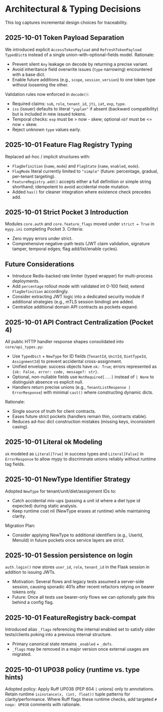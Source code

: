 # Architectural & Typing Decisions

This log captures incremental design choices for traceability.

## 2025-10-01 Token Payload Separation
We introduced explicit `AccessTokenPayload` and `RefreshTokenPayload` `TypedDict`s instead of a single union-with-optional-fields model. Rationale:
- Prevent silent `Any` leakage on decode by returning a precise variant.
- Avoid inheritance field overwrite issues (`type` narrowing) encountered with a base dict.
- Enable future additions (e.g., `scope`, `session_version`) to one token type without loosening the other.

Validation rules now enforced in `decode()`:
- Required claims: `sub`, `role`, `tenant_id`, `jti`, `iat`, `exp`, `type`.
- `iss` (issuer) defaults to literal `"yuplan"` if absent (backward compatibility) but is included in new issued tokens.
- Temporal checks: `exp` must be > now - skew; optional `nbf` must be <= now + skew.
- Reject unknown `type` values early.

## 2025-10-01 Feature Flag Registry Typing
Replaced ad-hoc / implicit structures with:
- `FlagDefinition` (`name`, `mode`) and `FlagState` (`name`, `enabled`, `mode`).
- `FlagMode` literal currently limited to `"simple"` (future: percentage, gradual, per-tenant targeting).
- `FeatureRegistry.add()` accepts either a full definition or simple string shorthand; idempotent to avoid accidental mode mutation.
- Added `has()` for cleaner integration where existence check precedes add.

## 2025-10-01 Strict Pocket 3 Introduction
Modules `core.auth` and `core.feature_flags` moved under `strict = True` in `mypy.ini` completing Pocket 3. Criteria:
- Zero mypy errors under strict.
- Comprehensive negative-path tests (JWT claim validation, signature tamper, temporal edges; flag add/list/enable cycles).

## Future Considerations
- Introduce Redis-backed rate limiter (typed wrapper) for multi-process deployments.
- Add `percentage` rollout mode with validated int 0-100 field; extend `FlagDefinition` accordingly.
- Consider extracting JWT logic into a dedicated security module if additional strategies (e.g., mTLS session binding) are added.
 - Centralize additional domain API contracts as pockets expand.

## 2025-10-01 API Contract Centralization (Pocket 4)
All public HTTP handler response shapes consolidated into `core/api_types.py`:
- Use `TypedDict` + `NewType` for ID fields (`TenantId`, `UnitId`, `DietTypeId`, `AssignmentId`) to prevent accidental cross-assignment.
- Unified envelope: success objects have `ok: True`; errors represented as `{ok: False, error: code, message?: str}`.
- Optional, non-nullable fields use `NotRequired[...]` instead of `| None` to distinguish absence vs explicit null.
- Handlers return precise unions (e.g., `TenantListResponse | ErrorResponse`) with minimal `cast()` where constructing dynamic dicts.

Rationale:
- Single source of truth for client contracts.
- Eases future strict pockets (handlers remain thin, contracts stable).
- Reduces ad-hoc dict construction mistakes (missing keys, inconsistent casing).

## 2025-10-01 Literal ok Modeling
`ok` modeled as `Literal[True]` in success types and `Literal[False]` in `ErrorResponse` to allow mypy to discriminate unions reliably without runtime tag fields.

## 2025-10-01 NewType Identifier Strategy
Adopted `NewType` for tenant/unit/diet/assignment IDs to:
- Catch accidental mix-ups (passing a unit id where a diet type id expected) during static analysis.
- Keep runtime cost nil (NewType erases at runtime) while maintaining clarity.

Migration Plan:
- Consider applying NewType to additional identifiers (e.g., UserId, MenuId) in future pockets once service layers are strict.

## 2025-10-01 Session persistence on login
`auth.login()` now stores `user_id`, `role`, `tenant_id` in the Flask session in addition to issuing JWTs.
- Motivation: Several flows and legacy tests assumed a server-side session, causing sporadic 401s after recent refactors relying on bearer tokens only.
- Future: Once all tests use bearer-only flows we can optionally gate this behind a config flag.

## 2025-10-01 FeatureRegistry back-compat
Introduced alias `_flags` referencing the internal enabled set to satisfy older tests/clients poking into a previous internal structure.
- Primary canonical state remains `_enabled` + `_defs`.
- `_flags` may be removed in a major version once external usages are migrated.

## 2025-10-01 UP038 policy (runtime vs. type hints)
Adopted policy: Apply Ruff UP038 (PEP 604 `|` unions) only to annotations. Retain runtime `isinstance(x, (int, float))` tuple patterns for clarity/performance.
Where Ruff flags these runtime checks, add targeted `# noqa: UP038` comments with rationale.
